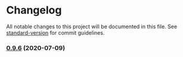 # Changelog

All notable changes to this project will be documented in this file. See [standard-version](https://github.com/conventional-changelog/standard-version) for commit guidelines.

### [0.9.6](https://github.com/Gr33nbl00d/alsatian-tsmockito/compare/v0.9.5...v0.9.6) (2020-07-09)
